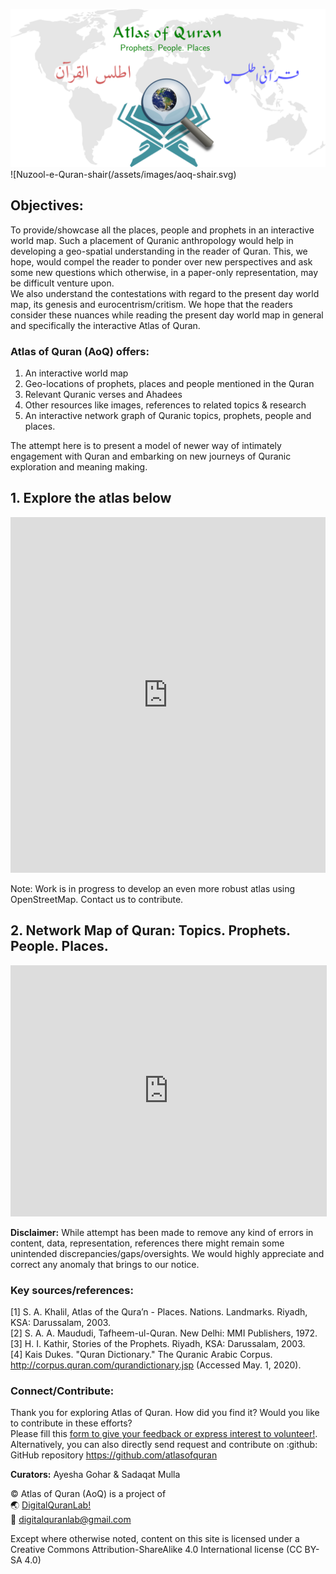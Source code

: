 <!-- ## Welcome to Atlas-of-Quran -->
![Atlas-of-Quran-Logo-large](/assets/images/aoq-logo-large.png)
![Nuzool-e-Quran-shair(/assets/images/aoq-shair.svg)

## Objectives:
To provide/showcase all the places, people and prophets in an interactive world map. Such a placement of Quranic anthropology would help in developing a geo-spatial understanding in the reader of Quran. This, we hope, would compel the reader to ponder over new perspectives and ask some new questions which otherwise, in a paper-only representation, may be difficult venture upon.  
We also understand the contestations with regard to the present day world map, its genesis and eurocentrism/critism. We hope that the readers consider these nuances while reading the present day world map in general and specifically the interactive Atlas of Quran.

### Atlas of Quran (AoQ) offers:
1. An interactive world map
2. Geo-locations of prophets, places and people mentioned in the Quran
3. Relevant Quranic verses and Ahadees
4. Other resources like images, references to related topics & research  
5. An interactive network graph of Quranic topics, prophets, people and places.

The attempt here is to present a model of newer way of intimately engagement with Quran and embarking on new journeys of Quranic exploration and meaning making.


## 1. Explore the atlas below
<style>
.responsive-wrap iframe{ max-width: 100%;}
</style>
<div class="responsive-wrap">
<!-- this is the embed code provided by Google -->
  <iframe src="https://www.google.com/maps/d/u/0/embed?mid=1AKtMmF6irJSPxsZU20bz5zJvfo8UKELU" frameborder="0" width="960" height="569" allowfullscreen="true" mozallowfullscreen="true" webkitallowfullscreen="true"></iframe>
<!-- Google embed ends -->
</div>  

Note: Work is in progress to develop an even more robust atlas using OpenStreetMap. Contact us to contribute. 



## 2. Network Map of Quran: Topics. Prophets. People. Places.

<style>
.responsive-wrap iframe{ max-width: 100%;}
</style>
<div class="responsive-wrap">
<!-- this is the embed code of graphcommons -->
<iframe src="https://graphcommons.com/graphs/f9177134-1ad2-4f5e-af73-ba5160ff6363/embed" frameborder="0" style="overflow:hidden;border:1px solid #DDDDDD;width:1px;min-width:100%;height:400px;min-height:400px;" width="100%" height="400" allowfullscreen></iframe>
<!-- graphcommons embed ends -->


**Disclaimer:** While attempt has been made to remove any kind of errors in content, data, representation, references there might remain some unintended discrepancies/gaps/oversights. We would highly appreciate and correct any anomaly that brings to our notice. 

### Key sources/references:  
[1] S. A. Khalil, Atlas of the Qura’n - Places. Nations. Landmarks. Riyadh, KSA: Darussalam, 2003.  
[2] S. A. A. Maududi, Tafheem-ul-Quran. New Delhi: MMI Publishers, 1972.  
[3] H. I. Kathir, Stories of the Prophets. Riyadh, KSA: Darussalam, 2003.  
[4] Kais Dukes. "Quran Dictionary." The Quranic Arabic Corpus. http://corpus.quran.com/qurandictionary.jsp (Accessed May. 1, 2020).


### Connect/Contribute:
Thank you for exploring Atlas of Quran. How did you find it? Would you like to contribute in these efforts?  
Please fill this [form to give your feedback or express interest to volunteer!](https://forms.gle/xfmx3A2fMrLpy9aJ6).   Alternatively, you can also directly send request and contribute on :github: GitHub repository https://github.com/atlasofquran  


**Curators:**
Ayesha Gohar & Sadaqat Mulla  


:copyright: Atlas of Quran (AoQ) is a project of  
:earth_asia: [DigitalQuranLab!](https://quranlab.github.io/)  
:email: digitalquranlab@gmail.com  

Except where otherwise noted, content on this site is licensed under a Creative Commons Attribution-ShareAlike 4.0 International license (CC BY-SA 4.0)
